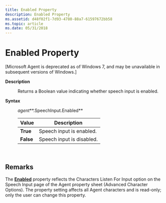 ```yaml
---
title: Enabled Property
description: Enabled Property
ms.assetid: d48f02f1-7d93-4780-88a7-61597672bb58
ms.topic: article
ms.date: 05/31/2018
---
```


# Enabled Property

\[Microsoft Agent is deprecated as of Windows 7, and may be unavailable in subsequent versions of Windows.\]

<dl> <dt>

<span id="Description"></span><span id="description"></span><span id="DESCRIPTION"></span>**Description**
</dt> <dd>

Returns a Boolean value indicating whether speech input is enabled.

</dd> <dt>

<span id="Syntax"></span><span id="syntax"></span><span id="SYNTAX"></span>**Syntax**
</dt> <dd>

*agent***.SpeechInput.Enabled**



| Value     | Description               |
|-----------|---------------------------|
| **True**  | Speech input is enabled.  |
| **False** | Speech input is disabled. |



 

</dd> </dl>

## Remarks

The [**Enabled**](enabled-property.md) property reflects the Characters Listen For Input option on the Speech Input page of the Agent property sheet (Advanced Character Options). The property setting affects all Agent characters and is read-only; only the user can change this property.

 

 




